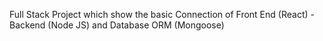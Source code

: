 Full Stack Project which show the basic Connection of Front End (React) - Backend (Node JS) and Database ORM (Mongoose)
